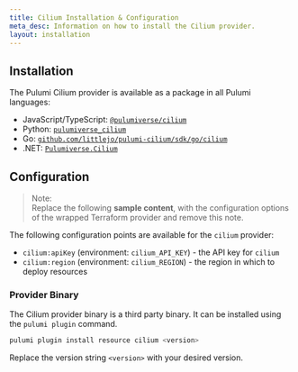 ```yaml
---
title: Cilium Installation & Configuration
meta_desc: Information on how to install the Cilium provider.
layout: installation
---
```


## Installation

The Pulumi Cilium provider is available as a package in all Pulumi languages:

* JavaScript/TypeScript: [`@pulumiverse/cilium`](https://www.npmjs.com/package/@pulumiverse/cilium)
* Python: [`pulumiverse_cilium`](https://pypi.org/project/pulumiverse_cilium/)
* Go: [`github.com/littlejo/pulumi-cilium/sdk/go/cilium`](https://pkg.go.dev/github.com/littlejo/pulumi-cilium/sdk/go/cilium)
* .NET: [`Pulumiverse.Cilium`](https://www.nuget.org/packages/Pulumiverse.Cilium)


## Configuration

> Note:  
> Replace the following **sample content**, with the configuration options
> of the wrapped Terraform provider and remove this note.

The following configuration points are available for the `cilium` provider:

- `cilium:apiKey` (environment: `cilium_API_KEY`) - the API key for `cilium`
- `cilium:region` (environment: `cilium_REGION`) - the region in which to deploy resources

### Provider Binary

The Cilium provider binary is a third party binary. It can be installed using the `pulumi plugin` command.

```bash
pulumi plugin install resource cilium <version>
```

Replace the version string `<version>` with your desired version.
